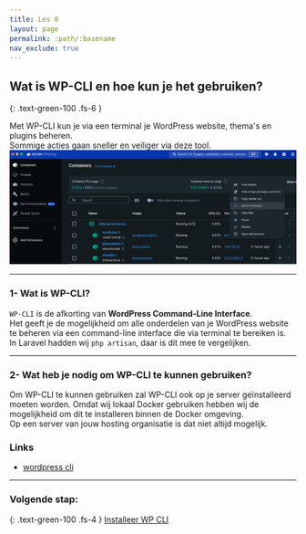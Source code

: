 ```yaml
---
title: Les 8
layout: page
permalink: :path/:basename
nav_exclude: true
---
```


## Wat is WP-CLI en hoe kun je het gebruiken?
{: .text-green-100 .fs-6 }

Met WP-CLI kun je via een terminal je WordPress website, thema's en plugins beheren.  
Sommige acties gaan sneller en veiliger via deze tool.
![docker-terminal.png](images%2Fdocker-terminal.png)

---
### 1- Wat is WP-CLI?
`WP-CLI` is de afkorting van **WordPress Command-Line Interface**.  
Het geeft je de mogelijkheid om alle onderdelen van je WordPress website te beheren via een command-line interface die via terminal te bereiken is.  
In Laravel hadden wij `php artisan`, daar is dit mee te vergelijken.

---
### 2- Wat heb je nodig om WP-CLI te kunnen gebruiken?
Om WP-CLI te kunnen gebruiken zal WP-CLI ook op je server geïnstalleerd moeten worden. 
Omdat wij lokaal Docker gebruiken hebben wij de mogelijkheid om dit te installeren binnen de Docker omgeving.  
Op een server van jouw hosting organisatie is dat niet altijd mogelijk.

### Links
- [wordpress cli](https://make.wordpress.org/cli/)

---
### Volgende stap:
{: .text-green-100 .fs-4 }
[Installeer WP CLI](install)



